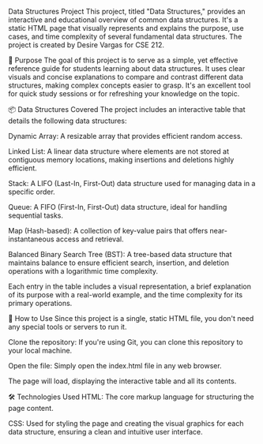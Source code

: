 Data Structures Project
This project, titled "Data Structures," provides an interactive and educational overview of common data structures. It's a static HTML page that visually represents and explains the purpose, use cases, and time complexity of several fundamental data structures. The project is created by Desire Vargas for CSE 212.

🧐 Purpose
The goal of this project is to serve as a simple, yet effective reference guide for students learning about data structures. It uses clear visuals and concise explanations to compare and contrast different data structures, making complex concepts easier to grasp. It's an excellent tool for quick study sessions or for refreshing your knowledge on the topic.

📦 Data Structures Covered
The project includes an interactive table that details the following data structures:

Dynamic Array: A resizable array that provides efficient random access.

Linked List: A linear data structure where elements are not stored at contiguous memory locations, making insertions and deletions highly efficient.

Stack: A LIFO (Last-In, First-Out) data structure used for managing data in a specific order.

Queue: A FIFO (First-In, First-Out) data structure, ideal for handling sequential tasks.

Map (Hash-based): A collection of key-value pairs that offers near-instantaneous access and retrieval.

Balanced Binary Search Tree (BST): A tree-based data structure that maintains balance to ensure efficient search, insertion, and deletion operations with a logarithmic time complexity.

Each entry in the table includes a visual representation, a brief explanation of its purpose with a real-world example, and the time complexity for its primary operations.

🚀 How to Use
Since this project is a single, static HTML file, you don't need any special tools or servers to run it.

Clone the repository: If you're using Git, you can clone this repository to your local machine.

Open the file: Simply open the index.html file in any web browser.

The page will load, displaying the interactive table and all its contents.

🛠 Technologies Used
HTML: The core markup language for structuring the page content.

CSS: Used for styling the page and creating the visual graphics for each data structure, ensuring a clean and intuitive user interface.
